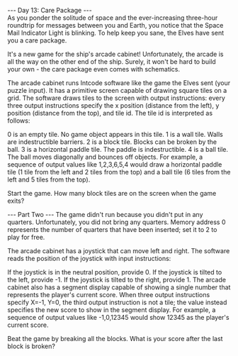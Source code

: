 --- Day 13: Care Package ---  
As you ponder the solitude of space and the ever-increasing three-hour roundtrip for messages between you and Earth, you notice that the Space Mail Indicator Light is blinking. To help keep you sane, the Elves have sent you a care package.

It's a new game for the ship's arcade cabinet! Unfortunately, the arcade is all the way on the other end of the ship. Surely, it won't be hard to build your own - the care package even comes with schematics.

The arcade cabinet runs Intcode software like the game the Elves sent (your puzzle input). It has a primitive screen capable of drawing square tiles on a grid. The software draws tiles to the screen with output instructions: every three output instructions specify the x position (distance from the left), y position (distance from the top), and tile id. The tile id is interpreted as follows:

0 is an empty tile. No game object appears in this tile.
1 is a wall tile. Walls are indestructible barriers.
2 is a block tile. Blocks can be broken by the ball.
3 is a horizontal paddle tile. The paddle is indestructible.
4 is a ball tile. The ball moves diagonally and bounces off objects.
For example, a sequence of output values like 1,2,3,6,5,4 would draw a horizontal paddle tile (1 tile from the left and 2 tiles from the top) and a ball tile (6 tiles from the left and 5 tiles from the top).

Start the game. How many block tiles are on the screen when the game exits?

--- Part Two ---
The game didn't run because you didn't put in any quarters. Unfortunately, you did not bring any quarters. Memory address 0 represents the number of quarters that have been inserted; set it to 2 to play for free.

The arcade cabinet has a joystick that can move left and right. The software reads the position of the joystick with input instructions:

If the joystick is in the neutral position, provide 0.
If the joystick is tilted to the left, provide -1.
If the joystick is tilted to the right, provide 1.
The arcade cabinet also has a segment display capable of showing a single number that represents the player's current score. When three output instructions specify X=-1, Y=0, the third output instruction is not a tile; the value instead specifies the new score to show in the segment display. For example, a sequence of output values like -1,0,12345 would show 12345 as the player's current score.

Beat the game by breaking all the blocks. What is your score after the last block is broken?

